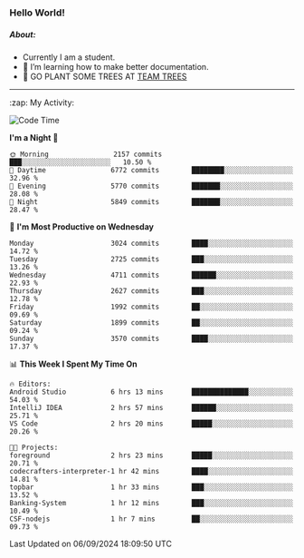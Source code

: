 ### Hello World!

##### About:
- Currently I am a student.
- 🌱 I’m learning how to make better documentation.
- 🌱 GO PLANT SOME TREES AT [TEAM TREES](https://teamtrees.org/)

---
  <summary>:zap: My Activity:</summary>
  
<!--START_SECTION:waka-->
![Code Time](http://img.shields.io/badge/Code%20Time-1%2C440%20hrs%2042%20mins-blue)

**I'm a Night 🦉** 

```text
🌞 Morning                2157 commits        ███░░░░░░░░░░░░░░░░░░░░░░   10.50 % 
🌆 Daytime                6772 commits        ████████░░░░░░░░░░░░░░░░░   32.96 % 
🌃 Evening                5770 commits        ███████░░░░░░░░░░░░░░░░░░   28.08 % 
🌙 Night                  5849 commits        ███████░░░░░░░░░░░░░░░░░░   28.47 % 
```
📅 **I'm Most Productive on Wednesday** 

```text
Monday                   3024 commits        ████░░░░░░░░░░░░░░░░░░░░░   14.72 % 
Tuesday                  2725 commits        ███░░░░░░░░░░░░░░░░░░░░░░   13.26 % 
Wednesday                4711 commits        ██████░░░░░░░░░░░░░░░░░░░   22.93 % 
Thursday                 2627 commits        ███░░░░░░░░░░░░░░░░░░░░░░   12.78 % 
Friday                   1992 commits        ██░░░░░░░░░░░░░░░░░░░░░░░   09.69 % 
Saturday                 1899 commits        ██░░░░░░░░░░░░░░░░░░░░░░░   09.24 % 
Sunday                   3570 commits        ████░░░░░░░░░░░░░░░░░░░░░   17.37 % 
```


📊 **This Week I Spent My Time On** 

```text
🔥 Editors: 
Android Studio           6 hrs 13 mins       ██████████████░░░░░░░░░░░   54.03 % 
IntelliJ IDEA            2 hrs 57 mins       ██████░░░░░░░░░░░░░░░░░░░   25.71 % 
VS Code                  2 hrs 20 mins       █████░░░░░░░░░░░░░░░░░░░░   20.26 % 

🐱‍💻 Projects: 
foreground               2 hrs 23 mins       █████░░░░░░░░░░░░░░░░░░░░   20.71 % 
codecrafters-interpreter-1 hr 42 mins        ████░░░░░░░░░░░░░░░░░░░░░   14.81 % 
topbar                   1 hr 33 mins        ███░░░░░░░░░░░░░░░░░░░░░░   13.52 % 
Banking-System           1 hr 12 mins        ███░░░░░░░░░░░░░░░░░░░░░░   10.49 % 
CSF-nodejs               1 hr 7 mins         ██░░░░░░░░░░░░░░░░░░░░░░░   09.73 % 
```


 Last Updated on 06/09/2024 18:09:50 UTC
<!--END_SECTION:waka-->
